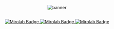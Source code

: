 <div align="center">
  <img src="" alt="banner"/>
</br>
</br>
</div>
<div>
  <p align="center">
    <a href="#">
      <img src="https://img.shields.io/badge/SUPPORT-FB6022?logo=simkl&logoColor=fff&style=for-the-badge" alt="Mirolab Badge"" />
    </a>
    <a href="#">
      <img src="https://img.shields.io/badge/SUPPORT-FB6022?logo=simkl&logoColor=fff&style=for-the-badge" alt="Mirolab Badge"" />
    </a>
    <a href="#">
      <img src="https://img.shields.io/badge/SUPPORT-FB6022?logo=simkl&logoColor=fff&style=for-the-badge" alt="Mirolab Badge"" />
    </a>
  </p>
</div>